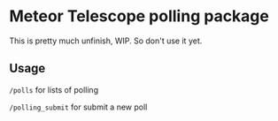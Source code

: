 # Meteor Telescope polling package

This is pretty much unfinish, WIP. So don't use it yet.

## Usage

`/polls` for lists of polling

`/polling_submit` for submit a new poll
